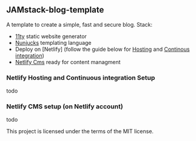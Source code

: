 ## JAMstack-blog-template
A template to create a simple, fast and secure blog.
Stack:
- [11ty](https://www.11ty.dev) static website generator
- [Nunjucks](https://mozilla.github.io/nunjucks/) templating language
- Deploy on [Netlify] (follow the guide below for [Hosting](#netlify-hosting-and-continuous-integration-setup) and [Continous integration](#netlify-cms-setup-(on-netlify-account)))
- [Netlify Cms](https://www.netlifycms.org) ready for content managment 

### Netlify Hosting and Continuous integration Setup
todo
### Netlify CMS setup (on Netlify account) 
todo

This project is licensed under the terms of the MIT license.
